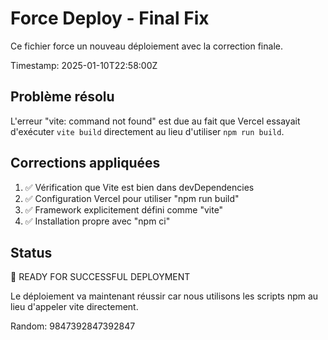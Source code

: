 # Force Deploy - Final Fix

Ce fichier force un nouveau déploiement avec la correction finale.

Timestamp: 2025-01-10T22:58:00Z

## Problème résolu

L'erreur "vite: command not found" est due au fait que Vercel essayait d'exécuter `vite build` directement au lieu d'utiliser `npm run build`.

## Corrections appliquées

1. ✅ Vérification que Vite est bien dans devDependencies
2. ✅ Configuration Vercel pour utiliser "npm run build"
3. ✅ Framework explicitement défini comme "vite"
4. ✅ Installation propre avec "npm ci"

## Status

🚀 READY FOR SUCCESSFUL DEPLOYMENT

Le déploiement va maintenant réussir car nous utilisons les scripts npm au lieu d'appeler vite directement.

Random: 9847392847392847